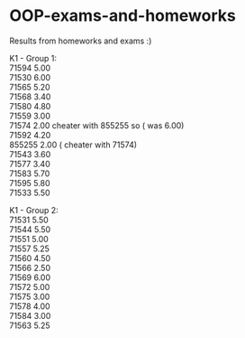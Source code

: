 # OOP-exams-and-homeworks
Results from homeworks and exams
:)</br>

K1 - Group 1: </br>
71594 5.00 </br>
71530 6.00 </br>
71565 5.20 </br>
71568 3.40 </br>
71580 4.80  </br>
71559 3.00 </br>
71574 2.00 cheater with 855255 so ( was 6.00) </br>
71592 4.20 </br>
855255 2.00 ( cheater with 71574) </br>
71543 3.60 </br>
71577 3.40 </br>
71583 5.70 </br>
71595 5.80 </br>
71533 5.50 </br>

K1 - Group 2: </br>
71531 5.50 </br>
71544 5.50 </br>
71551 5.00 </br>
71557 5.25 </br>
71560 4.50 </br>
71566 2.50 </br>
71569 6.00 </br>
71572 5.00 </br>
71575 3.00 </br>
71578 4.00 </br>
71584 3.00 </br>
71563 5.25 </br>